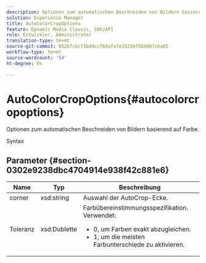 ```yaml
---
description: Optionen zum automatischen Beschneiden von Bildern basierend auf Farbe.
solution: Experience Manager
title: AutoColorCropOptions
feature: Dynamic Media Classic, SDK/API
role: Entwickler, Administrator
translation-type: tm+mt
source-git-commit: 052bfcbcf1bd4ccf60afa7e3325bf58dd07cba85
workflow-type: tm+mt
source-wordcount: '54'
ht-degree: 9%

---
```



# AutoColorCropOptions{#autocolorcropoptions}

Optionen zum automatischen Beschneiden von Bildern basierend auf Farbe.

Syntax

## Parameter {#section-0302e9238dbc4704914e938f42c881e6}

<table id="table_F6A0DBA37F704C2097C617A0A6767566"> 
 <thead> 
  <tr> 
   <th colname="col1" class="entry"> Name </th> 
   <th colname="col2" class="entry"> Typ </th> 
   <th colname="col3" class="entry"> Beschreibung </th> 
  </tr> 
 </thead>
 <tbody> 
  <tr> 
   <td colname="col1"> <span class="codeph"> <span class="varname"> corner</span> </span> </td> 
   <td colname="col2"> <span class="codeph"> xsd:string</span> </td> 
   <td colname="col3"> Auswahl der AutoCrop-Ecke. </td> 
  </tr> 
  <tr> 
   <td colname="col1"> <span class="codeph"> <span class="varname"> Toleranz</span> </span> </td> 
   <td colname="col2"> <span class="codeph"> xsd:Dublette</span> </td> 
   <td colname="col3">Farbübereinstimmungsspezifikation. Verwendet: 
    <ul id="ul_FE5423B857AE43FCBA7A9AEA76C754CC">
     <li id="li_01E3BD0AB8DA4C408B47CB02B269404A">0, um Farben exakt abzugleichen. </li>
     <li id="li_FCE21384265D4ECE9C0D785F1BB32C3A">1, um die meisten Farbunterschiede zu aktivieren. </li>
    </ul></td> 
  </tr> 
 </tbody> 
</table>

